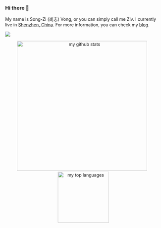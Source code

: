 ### Hi there 👋

<!--
**zivhub/zivhub** is a ✨ _special_ ✨ repository because its `README.md` (this file) appears on your GitHub profile.

Here are some ideas to get you started:

- 🔭 I’m currently working on ...
- 🌱 I’m currently learning ...
- 👯 I’m looking to collaborate on ...
- 🤔 I’m looking for help with ...
- 💬 Ask me about ...
- 📫 How to reach me: ...
- 😄 Pronouns: ...
- ⚡ Fun fact: ...
-->

My name is Song-Zi (尚志) Vong, or you can simply call me Ziv. I currently live in [Shenzhen, China](https://goo.gl/maps/TzpCxj5wBh52EiXg6). For more information, you can check my [blog](https://zivlog.io/).

![](https://komarev.com/ghpvc/?username=zivhub)

<p align="center">
  <img src="https://github-readme-stats.vercel.app/api?username=zivhub&show_icons=true" alt="my github stats" width="420"/>
  &nbsp;
  <img src="https://github-readme-stats.vercel.app/api/top-langs/?username=zivhub&layout=compact" alt="my top languages" height="165">
</p>
